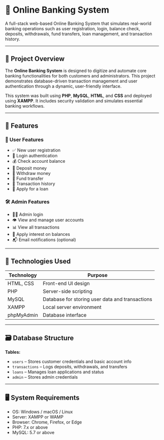 # 🏦 Online Banking System

A full-stack web-based Online Banking System that simulates real-world banking operations such as user registration, login, balance check, deposits, withdrawals, fund transfers, loan management, and transaction history.

---

## 📘 Project Overview

The **Online Banking System** is designed to digitize and automate core banking functionalities for both customers and administrators. This project demonstrates database-driven transaction management and user authentication through a dynamic, user-friendly interface.

This system was built using **PHP**, **MySQL**, **HTML**, and **CSS** and deployed using **XAMPP**. It includes security validation and simulates essential banking workflows.

---

## 🎯 Features

### 👤 User Features
- ✅ New user registration
- 🔐 Login authentication
- 💰 Check account balance
- 💸 Deposit money
- 🏧 Withdraw money
- 🔄 Fund transfer
- 📜 Transaction history
- 🧾 Apply for a loan

### 🛠️ Admin Features
- 👨‍💼 Admin login
- 👁️ View and manage user accounts
- 📊 View all transactions
- 🧮 Apply interest on balances
- 📬 Email notifications (optional)

---

## 🧰 Technologies Used

| Technology | Purpose |
|------------|---------|
| HTML, CSS | Front-end UI design |
| PHP | Server-side scripting |
| MySQL | Database for storing user data and transactions |
| XAMPP | Local server environment |
| phpMyAdmin | Database interface |

---

## 🗃️ Database Structure

**Tables:**
- `users` – Stores customer credentials and basic account info
- `transactions` – Logs deposits, withdrawals, and transfers
- `loans` – Manages loan applications and status
- `admin` – Stores admin credentials

---

## 🖥️ System Requirements

- OS: Windows / macOS / Linux
- Server: XAMPP or WAMP
- Browser: Chrome, Firefox, or Edge
- PHP: 7.x or above
- MySQL: 5.7 or above

